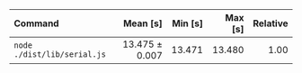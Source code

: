 | Command | Mean [s] | Min [s] | Max [s] | Relative |
|:---|---:|---:|---:|---:|
| `node ./dist/lib/serial.js` | 13.475 ± 0.007 | 13.471 | 13.480 | 1.00 |
